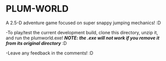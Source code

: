# PLUM-WORLD
A 2.5-D adventure game focused on super snappy jumping mechanics! :D

-To play/test the current development build, clone this directory, unzip it, and run the plumworld.exe! ***NOTE: the .exe will not work if you remove it from its original directory*** :D

-Leave any feedback in the comments! :D

